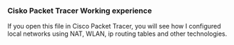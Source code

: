 ### Cisko Packet Tracer Working experience ###
If you open this file in Cisco Packet Tracer, you will see how I configured local networks using NAT, WLAN, ip routing tables and other technologies.


